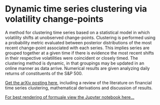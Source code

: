 # Dynamic time series clustering via volatility change-points

A method for clustering time series based on a statistical model in which volatility shifts at unobserved change-points.
Clustering is performed using a probability metric evaluated between posterior distributions of the most recent change-point associated with each series. This implies series are grouped together at a given time if there is evidence the
most recent shifts in their respective volatilities were coincident or closely timed. The clustering method is dynamic, in that groupings may be updated in an online manner as data arrive. Numerical results are given analyzing daily returns of constituents of the S\&P 500.

[Get the arXiv posting here](xxx), including a review of the literature on financial time series clustering, mathematical derivations and discussion of results.

[For best rendering of formuale view the Jupyter notebook here...](https://nbviewer.jupyter.org/github/nckwhiteley/volatility-change-points/blob/master/clustering%20via%20volatility%20change%20points.ipynb)



